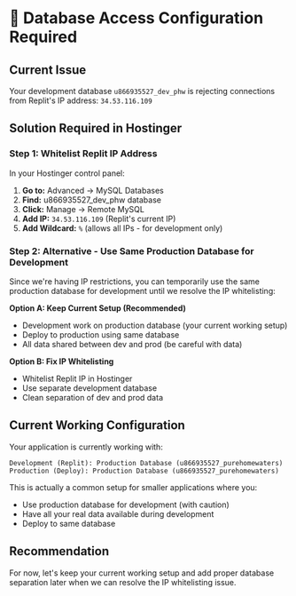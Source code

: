 # 🔐 Database Access Configuration Required

## Current Issue
Your development database `u866935527_dev_phw` is rejecting connections from Replit's IP address: `34.53.116.109`

## Solution Required in Hostinger

### Step 1: Whitelist Replit IP Address
In your Hostinger control panel:

1. **Go to:** Advanced → MySQL Databases
2. **Find:** u866935527_dev_phw database
3. **Click:** Manage → Remote MySQL
4. **Add IP:** `34.53.116.109` (Replit's current IP)
5. **Add Wildcard:** `%` (allows all IPs - for development only)

### Step 2: Alternative - Use Same Production Database for Development
Since we're having IP restrictions, you can temporarily use the same production database for development until we resolve the IP whitelisting:

**Option A: Keep Current Setup (Recommended)**
- Development work on production database (your current working setup)
- Deploy to production using same database
- All data shared between dev and prod (be careful with data)

**Option B: Fix IP Whitelisting**
- Whitelist Replit IP in Hostinger
- Use separate development database
- Clean separation of dev and prod data

## Current Working Configuration
Your application is currently working with:
```
Development (Replit): Production Database (u866935527_purehomewaters)
Production (Deploy): Production Database (u866935527_purehomewaters)
```

This is actually a common setup for smaller applications where you:
- Use production database for development (with caution)
- Have all your real data available during development
- Deploy to same database

## Recommendation
For now, let's keep your current working setup and add proper database separation later when we can resolve the IP whitelisting issue.